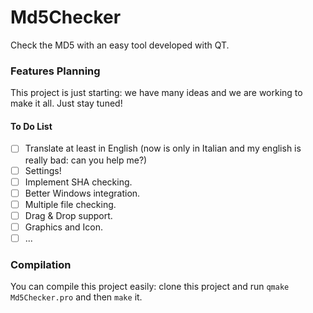 # Md5Checker
Check the MD5 with an easy tool developed with QT.

### Features Planning
This project is just starting: we have many ideas and we are working to make it all. Just stay tuned!

#### To Do List
- [ ] Translate at least in English (now is only in Italian and my english is really bad: can you help me?)
- [ ] Settings!
- [ ] Implement SHA checking.
- [ ] Better Windows integration.
- [ ] Multiple file checking.
- [ ] Drag & Drop support.
- [ ] Graphics and Icon.
- [ ] ...

### Compilation
You can compile this project easily: clone this project and run `qmake Md5Checker.pro` and then `make` it.
